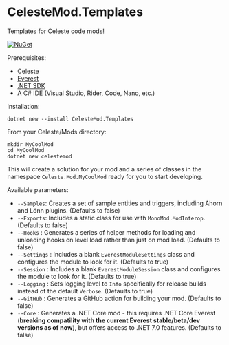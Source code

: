 # CelesteMod.Templates
Templates for Celeste code mods!

[![NuGet](https://img.shields.io/nuget/v/CelesteMod.Templates)](https://www.nuget.org/packages/CelesteMod.Templates/)

Prerequisites:

* Celeste
* [Everest](https://everestapi.github.io)
* [.NET SDK](https://dotnet.microsoft.com/en-us/download)
* A C# IDE (Visual Studio, Rider, Code, Nano, etc.)

Installation:

`dotnet new --install CelesteMod.Templates`

From your Celeste/Mods directory:

```shell
mkdir MyCoolMod
cd MyCoolMod
dotnet new celestemod
```

This will create a solution for your mod and a series of classes in the namespace `Celeste.Mod.MyCoolMod` ready for you to start developing.

Available parameters:
* `--Samples`: Creates a set of sample entities and triggers, including Ahorn and Lönn plugins. (Defaults to false)
* `--Exports`: Includes a static class for use with `MonoMod.ModInterop`. (Defaults to false)
* `--Hooks` : Generates a series of helper methods for loading and unloading hooks on level load rather than just on mod load. (Defaults to false)
* `--Settings` : Includes a blank `EverestModuleSettings` class and configures the module to look for it. (Defaults to true)
* `--Session` : Includes a blank `EverestModuleSession` class and configures the module to look for it. (Defaults to true)
* `--Logging` : Sets logging level to `Info` specifically for release builds instead of the default `Verbose`. (Defaults to true)
* `--GitHub` : Generates a GitHub action for building your mod. (Defaults to false)
* `--Core` : Generates a .NET Core mod - this requires .NET Core Everest (**breaking compatility with the current Everest stable/beta/dev versions as of now**), but offers access to .NET 7.0 features. (Defaults to false)
